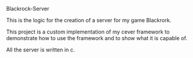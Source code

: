 Blackrock-Server

This is the logic for the creation of a server for my game Blackrork.

This project is a custom implementation of my cever framework to demonstrate how to use the framework and to show what it is capable of.

All the server is written in c.